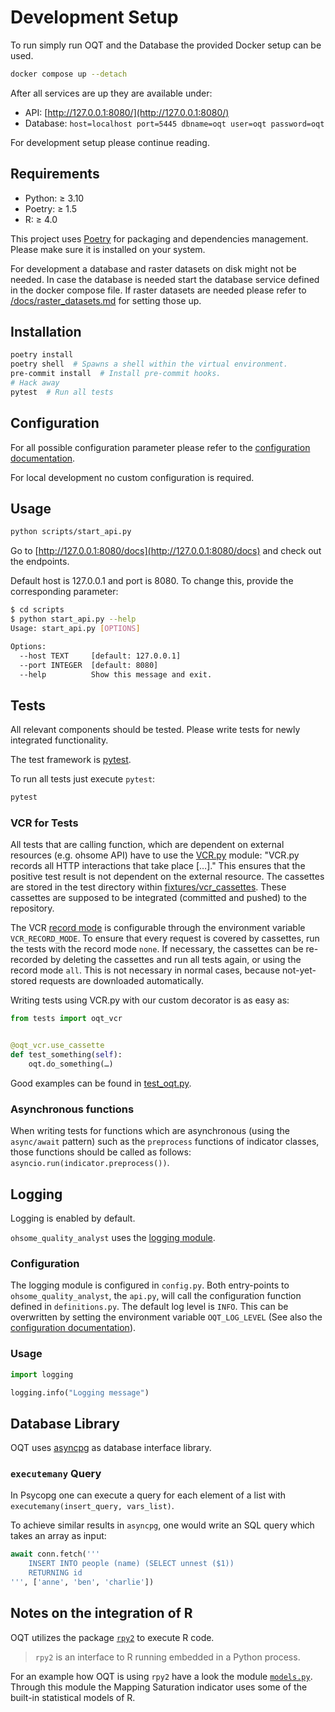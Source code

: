 # Development Setup

To run simply run OQT and the Database the provided Docker setup can be used.

```bash
docker compose up --detach
```

After all services are up they are available under:

- API: [http://127.0.0.1:8080/](http://127.0.0.1:8080/)
- Database: `host=localhost port=5445 dbname=oqt user=oqt password=oqt`

For development setup please continue reading.


## Requirements

- Python: ≥ 3.10
- Poetry: ≥ 1.5
- R: ≥ 4.0

This project uses [Poetry](https://python-poetry.org/docs/) for packaging and dependencies management. Please make sure it is installed on your system.

For development a database and raster datasets on disk might not be needed. In case the database is needed start the database service defined in the docker compose file. If raster datasets are needed please refer to [/docs/raster_datasets.md](/docs/raster_datasets.md) for setting those up.


## Installation

```bash
poetry install
poetry shell  # Spawns a shell within the virtual environment.
pre-commit install  # Install pre-commit hooks.
# Hack away
pytest  # Run all tests
```


## Configuration

For all possible configuration parameter please refer to the [configuration documentation](/docs/configuration.md).

For local development no custom configuration is required.


## Usage

```bash
python scripts/start_api.py
```

Go to [http://127.0.0.1:8080/docs](http://127.0.0.1:8080/docs) and check out the endpoints.

Default host is 127.0.0.1 and port is 8080. To change this, provide the corresponding parameter:

```bash
$ cd scripts
$ python start_api.py --help
Usage: start_api.py [OPTIONS]

Options:
  --host TEXT     [default: 127.0.0.1]
  --port INTEGER  [default: 8080]
  --help          Show this message and exit.
```


## Tests

All relevant components should be tested. Please write tests for newly integrated
functionality.

The test framework is [pytest](https://docs.pytest.org/en/stable/).

To run all tests just execute `pytest`:

```bash
pytest
```

### VCR for Tests

All tests that are calling function, which are dependent on external resources (e.g. ohsome API) have to use the [VCR.py](https://vcrpy.readthedocs.io) module: "VCR.py records all HTTP interactions that take place […]."
This ensures that the positive test result is not dependent on the external resource. The cassettes are stored in the test directory within [fixtures/vcr_cassettes](/tests/integrationtests/fixtures/vcr_cassettes). These cassettes are supposed to be integrated (committed and pushed) to the repository.

The VCR [record mode](https://vcrpy.readthedocs.io/en/latest/usage.html#record-modes) is configurable through the environment variable `VCR_RECORD_MODE`. To ensure that every request is covered by cassettes, run the tests with the record mode `none`. If necessary, the cassettes can be re-recorded by deleting the cassettes and run all tests again, or using the record mode `all`. This is not necessary in normal cases, because not-yet-stored requests are downloaded automatically.

Writing tests using VCR.py with our custom decorator is as easy as:

```python
from tests import oqt_vcr


@oqt_vcr.use_cassette
def test_something(self):
    oqt.do_something(…)
```

Good examples can be found in [test_oqt.py](/tests/integrationtests/test_oqt.py).

### Asynchronous functions

When writing tests for functions which are asynchronous (using the `async/await` pattern) such as the `preprocess` functions of indicator classes, those functions should be called as follows: `asyncio.run(indicator.preprocess())`.


## Logging

Logging is enabled by default.

`ohsome_quality_analyst` uses the [logging module](https://docs.python.org/3/library/logging.html).

### Configuration

The logging module is configured in `config.py`. Both entry-points to
`ohsome_quality_analyst`, the `api.py`, will call the configuration
function defined in `definitions.py`. The default log level is `INFO`. This can be
overwritten by setting the environment variable `OQT_LOG_LEVEL` (See also the
[configuration documentation](docs/configuration.md)).

### Usage

```python
import logging

logging.info("Logging message")
```


## Database Library

OQT uses [asyncpg](https://magicstack.github.io/asyncpg/current/) as database interface
library.

### `executemany` Query

In Psycopg one can execute a query for each element of a list with
`executemany(insert_query, vars_list)`.

To achieve similar results in `asyncpg`, one would write an SQL query which takes an array
as input:

```python
await conn.fetch('''
    INSERT INTO people (name) (SELECT unnest ($1))
    RETURNING id
''', ['anne', 'ben', 'charlie'])
```


## Notes on the integration of R

OQT utilizes the package [`rpy2`](https://rpy2.github.io/) to execute R code.

> `rpy2` is an interface to R running embedded in a Python process.

For an example how OQT is using `rpy2` have a look the module [`models.py`](/ohsome_quality_api/indicators/mapping_saturation/models.py).
Through this module the Mapping Saturation indicator uses some of the built-in statistical models of R.
